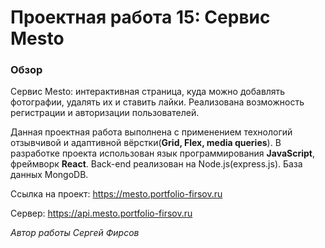 # Проектная работа 15: Сервис Mesto

### Обзор

Сервис Mesto: интерактивная страница, куда можно добавлять фотографии, удалять их и ставить лайки. Реализована возможность регистрации и авторизации пользователей.

Данная проектная работа выполнена с применением технологий отзывчивой и адаптивной вёрстки(**Grid, Flex, media queries**).
В разработке проекта использован язык программирования **JavaScript**, фреймворк **React**.
Back-end реализован на Node.js(express.js). База данных MongoDB.

Ссылка на проект: https://mesto.portfolio-firsov.ru

Сервер: https://api.mesto.portfolio-firsov.ru

_Автор работы Сергей Фирсов_
